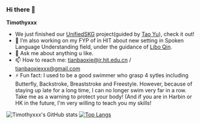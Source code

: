 ### Hi there 👋


**Timothyxxx**


- We just finished our [UnifiedSKG](https://github.com/hkunlp/unifiedskg) project(guided by [Tao Yu](https://taoyds.github.io/)), check it out!
- 🔭 I’m also working on my FYP of in HIT about new setting in Spoken Language Understanding field, under the guidance of [Libo Qin](http://ir.hit.edu.cn/~lbqin/). 
- 💬 Ask me about anything u like.
- 📫 How to reach me: tianbaoxie@ir.hit.edu.cn / tianbaoxiexxx@gmail.com
- ⚡ Fun fact: I used to be a good swimmer who grasp 4 sytles including Butterfly, Backstroke, Breaststroke and Freestyle. However, because of staying up late for a long time, I can no longer swim very far in a row. Take me as a warning to protect your body! (And if you are in Harbin or HK in the future, I'm very willing to teach you my skills!

![Timothyxxx's GitHub stats](https://github-readme-stats.vercel.app/api?username=timothyxxx&count_private=true)
[![Top Langs](https://github-readme-stats.vercel.app/api/top-langs/?username=anuraghazra&layout=compact)](https://github.com/anuraghazra/github-readme-stats)
